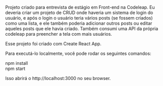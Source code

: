 
Projeto criado para entrevista de estágio em Front-end na Codeleap. Eu deveria criar um projeto de CRUD onde haveria um sistema de login do usuário, e após o login o usuário teria vários posts (se fossem criados) como uma lista, e ele também poderia adicionar outros posts ou editar aqueles posts que ele havia criado. Também consumi uma API da própria codeleap para preencher a tela com mais usuários.


Esse projeto foi criado com Create React App.

Para executá-lo localmente, você pode rodar os seguintes comandos:

npm install </br>
npm start

Isso abrirá o http://localhost:3000 no seu browser.

